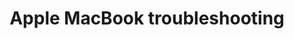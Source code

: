 ---
lang: en
layout: doc
redirect_to: https://github.com/Qubes-Community/Contents/blob/master/docs/troubleshooting/macbook-troubleshooting.md
ref: 238
title: Apple MacBook troubleshooting
---